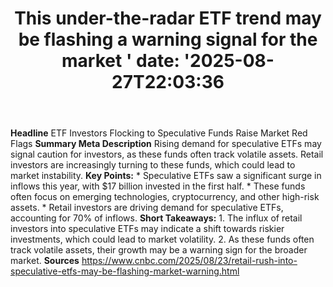 ﻿---
title: "This under-the-radar ETF trend may be flashing a warning signal for the market '
date: '2025-08-27T22:03:36"
category: "Markets"
summary: ""
slug: "this undertheradar etf trend may be flashing a warning signa"
source_urls:
  - "https://www.cnbc.com/2025/08/23/retail-rush-into-speculative-etfs-may-be-flashing-market-warning.html"
seo:
  title: "This under-the-radar ETF trend may be flashing a warning signal for the market  | Hash n Hedge'
  description: '"
  keywords: ["news", "markets", "brief"]
---
**Headline** ETF Investors Flocking to Speculative Funds Raise Market Red Flags  **Summary Meta Description** Rising demand for speculative ETFs may signal caution for investors, as these funds often track volatile assets. Retail investors are increasingly turning to these funds, which could lead to market instability.  **Key Points:**  * Speculative ETFs saw a significant surge in inflows this year, with $17 billion invested in the first half. * These funds often focus on emerging technologies, cryptocurrency, and other high-risk assets. * Retail investors are driving demand for speculative ETFs, accounting for 70% of inflows.  **Short Takeaways:**  1. The influx of retail investors into speculative ETFs may indicate a shift towards riskier investments, which could lead to market volatility. 2. As these funds often track volatile assets, their growth may be a warning sign for the broader market.  **Sources** https://www.cnbc.com/2025/08/23/retail-rush-into-speculative-etfs-may-be-flashing-market-warning.html 
